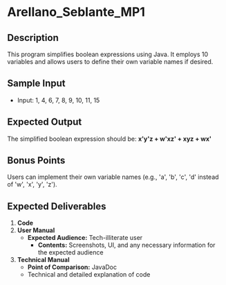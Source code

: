 # Arellano_Seblante_MP1

## Description
This program simplifies boolean expressions using Java. It employs 10 variables and allows users to define their own variable names if desired.

## Sample Input
- Input: 1, 4, 6, 7, 8, 9, 10, 11, 15

## Expected Output
The simplified boolean expression should be:
**x'y'z + w'xz' + xyz + wx'**

## Bonus Points
Users can implement their own variable names (e.g., 'a', 'b', 'c', 'd' instead of 'w', 'x', 'y', 'z').

## Expected Deliverables
1. **Code**
2. **User Manual**
   - **Expected Audience:** Tech-illiterate user
     - **Contents:** Screenshots, UI, and any necessary information for the expected audience
3. **Technical Manual**
   - **Point of Comparison:** JavaDoc
   - Technical and detailed explanation of code
